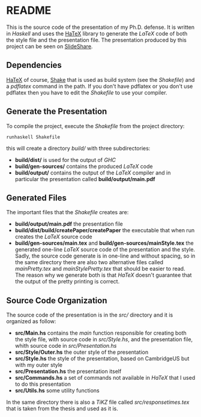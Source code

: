 # README

This is the source code of the presentation of my Ph.D. defense. It is
written in *Haskell* and uses the [HaTeX](https://github.com/Daniel-Diaz/HaTeX)
library to generate the *LaTeX* code of both the style file and the presentation file.
The presentation produced by this project can be seen on
[SlideShare](http://www.slideshare.net/melrief/main-37100263).


## Dependencies

[HaTeX](https://github.com/Daniel-Diaz/HaTeX) of course,
[Shake](https://github.com/ndmitchell/shake) that is used as build system (see the *Shakefile*) and a *pdflatex* command in the path. If you
don't have pdflatex or you don't use pdflatex then you have to edit the *Shakefile* to use your compiler.


## Generate the Presentation

To compile the project, execute the *Shakefile* from the project directory:

    runhaskell Shakefile
    
this will create a directory *build/* with three subdirectories:

- **build/dist/** is used for the output of *GHC*
- **build/gen-sources/** contains the produced *LaTeX* code
- **build/output/** contains the output of the *LaTeX* compiler and in particular the presentation called **build/output/main.pdf**


## Generated Files

The important files that the *Shakefile* creates are:

- **build/output/main.pdf** the presentation file
- **build/dist/build/createPaper/createPaper** the executable that when run creates the *LaTeX* source code
- **build/gen-sources/main.tex** and **build/gen-sources/mainStyle.tex** the generated one-line *LaTeX* source code of the presentation and the style. Sadly, the source code generate is in one-line and without spacing, so in the same directory there are also two alternative files called *mainPretty.tex* and *mainStylePretty.tex* that should be easier to read. The reason why we generate both is that *HaTeX* doesn't guarantee that the output of the pretty printing is correct.


## Source Code Organization

The source code of the presentation is in the *src/* directory and it is organized as follow:

- **src/Main.hs** contains the *main* function responsible for creating both the style file, with source code in *src/Style.hs*, and the presentation file, whith source code in *src/Presentation.hs*
- **src/Style/Outer.hs** the outer style of the presentation
- **src/Style.hs** the style of the presentation, based on CambridgeUS but with my outer style
- **src/Presentation.hs** the presentation itself
- **src/Commands.hs** a set of commands not available in *HaTeX* that I used to do this presentation
- **src/Utils.hs** some utility functions

In the same directory there is also a *TiKZ* file called *src/responsetimes.tex* that is taken from the thesis and used as it is.
